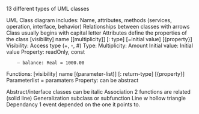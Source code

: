13 different types of UML classes

UML Class diagram includes:
    Name, attributes, methods (services, operation, interface, behavior)
    Relationships between classes with arrows
    Class usually begins with capital letter
    Attributes define the properties of the class
    [visibility] name [[multiplicity]] [: type] [=initial value] [{property}]
        Visibility: Access type (+, -, #)
        Type:
        Multiplicity: Amount 
        Initial value: Initial value
        Property: readOnly, const

        – balance: Real = 1000.00
Functions:
    [visibility] name [(parameter-list)] [: return-type] [{property}]
        Parameterlist = paramaters 
        Property: can be abstract

Abstract/interface classes can be italic
Association
    2 functions are related (solid line)
    Generalization
        subclass or subfunction
        Line w hollow triangle
    Dependancy
        1 event depended on the one it points to. 